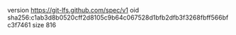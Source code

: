 version https://git-lfs.github.com/spec/v1
oid sha256:c1ab3d8b0520cff2d8105c9b64c067528d1bfb2dfb3f3268fbff566bfc3f7461
size 816
